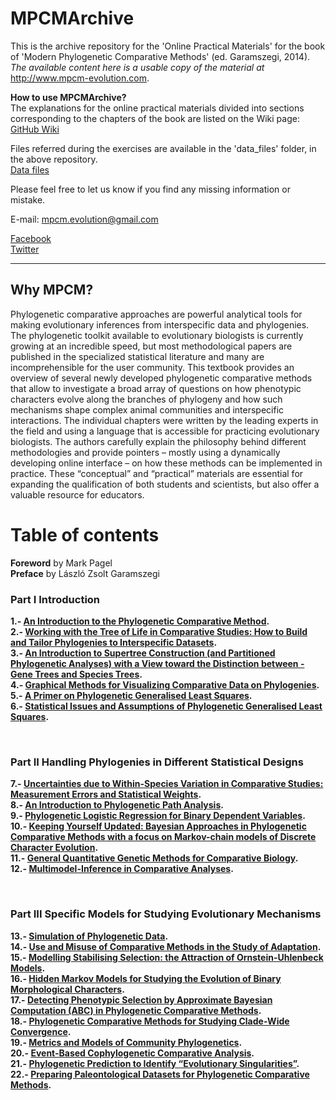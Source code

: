 # MPCMArchive
This is the archive repository for the 'Online Practical Materials' for the book of 'Modern Phylogenetic Comparative Methods' (ed. Garamszegi, 2014). <i>The available content here is a usable copy of the material at</i> http://www.mpcm-evolution.com.

<b>How to use MPCMArchive?</b><br>
The explanations for the online practical materials divided into sections corresponding to the chapters of the book are listed on the Wiki page:<br>
<a href="https://github.com/MPCMEvolution/MPCMArchive/wiki/0.-Overview" target="_blank">GitHub Wiki</a>

Files referred during the exercises are available in the 'data_files' folder, in the above repository.<br>
<a href="https://github.com/MPCMEvolution/MPCMArchive/tree/master/data_files" target="_blank">Data files</a>

Please feel free to let us know if you find any missing information or mistake. 

E-mail: mpcm.evolution@gmail.com

<a href="https://www.facebook.com/mpcm.evolution" target="_blank">Facebook</a><br>
<a href="https://twitter.com/MPCMevol" target="_blank">Twitter</a>

<hr>

## Why MPCM?

Phylogenetic comparative approaches are powerful analytical tools for making evolutionary inferences from interspecific data and phylogenies. The phylogenetic toolkit available to evolutionary biologists is currently growing at an incredible speed, but most methodological papers are published in the specialized statistical literature and many are incomprehensible for the user community. This textbook provides an overview of several newly developed phylogenetic comparative methods that allow to investigate a broad array of questions on how phenotypic characters evolve along the branches of phylogeny and how such mechanisms shape complex animal communities and interspecific interactions. The individual chapters were written by the leading experts in the field and using a language that is accessible for practicing evolutionary biologists. The authors carefully explain the philosophy behind different methodologies and provide pointers – mostly using a dynamically developing online interface – on how these methods can be implemented in practice. These “conceptual” and “practical” materials are essential for expanding the qualification of both students and scientists, but also offer a valuable resource for educators.

# Table of contents

**Foreword** by Mark Pagel<br>
**Preface** by László Zsolt Garamszegi

### Part I Introduction

**1.- [An Introduction to the Phylogenetic Comparative Method](abstracts/01-introduction-phylogenetic-comparative-method.md "1.- An Introduction to the Phylogenetic Comparative Method").**<br>
**2.- [Working with the Tree of Life in Comparative Studies: How to Build and Tailor Phylogenies to Interspecific Datasets](http://www.mpcm-evolution.com/book-sections/part-introduction/2-working-tree-life-comparative-studies-build-tailor-phylogenies-interspecific-datasets "2.- Working with the Tree of Life in Comparative Studies: How to Build and Tailor Phylogenies to Interspecific Datasets").**<br>
**3.- [An Introduction to Supertree Construction (and Partitioned Phylogenetic Analyses) with a View toward the Distinction between - Gene Trees and Species Trees](http://www.mpcm-evolution.com/book-sections/part-introduction/3-introduction-supertree-construction-partitioned-phylogenetic-analyses-view-toward-distinction-gene-trees-species-trees "3.- An Introduction to Supertree Construction (and Partitioned Phylogenetic Analyses) with a View toward the Distinction between – Gene Trees and Species Trees").**<br>
**4.- [Graphical Methods for Visualizing Comparative Data on Phylogenies](http://www.mpcm-evolution.com/book-sections/part-introduction/4-graphical-methods-visualizing-comparative-data-phylogenies "4.-Graphical Methods for Visualizing Comparative Data on Phylogenies").**<br>
**5.- [A Primer on Phylogenetic Generalised Least Squares](http://www.mpcm-evolution.com/book-sections/part-introduction/5-primer-phylogenetic-generalised-least-squares "5.- A Primer on Phylogenetic Generalised Least Squares").**<br>
**6.- [Statistical Issues and Assumptions of Phylogenetic Generalised Least Squares](http://www.mpcm-evolution.com/book-sections/part-introduction/6-statistical-issues-assumptions-phylogenetic-generalised-least-squares "6.- Statistical Issues and Assumptions of Phylogenetic Generalised Least Squares").**<br>

 

### Part II Handling Phylogenies in Different Statistical Designs

**7.- [Uncertainties due to Within-Species Variation in Comparative Studies: Measurement Errors and Statistical Weights](http://www.mpcm-evolution.com/book-sections/part-ii-handling-phylogenies-different-statistical-designs/7-uncertainties-due-within-species-variation-comparative-studies-measurement-errors-statistical-weights "7.- Uncertainties due to Within-Species Variation in Comparative Studies: Measurement Errors and Statistical Weights").**<br>
**8.- [An Introduction to Phylogenetic Path Analysis](http://www.mpcm-evolution.com/book-sections/part-ii-handling-phylogenies-different-statistical-designs/8-introduction-phylogenetic-path-analysis "8.- An Introduction to Phylogenetic Path Analysis").**<br>
**9.- [Phylogenetic Logistic Regression for Binary Dependent Variables](http://www.mpcm-evolution.com/book-sections/part-ii-handling-phylogenies-different-statistical-designs/9-phylogenetic-logistic-regression-binary-dependent-variables "9.- Phylogenetic Logistic Regression for Binary Dependent Variables").**<br>
**10.- [Keeping Yourself Updated: Bayesian Approaches in Phylogenetic Comparative Methods with a focus on Markov-chain models of Discrete Character Evolution](http://www.mpcm-evolution.com/book-sections/part-ii-handling-phylogenies-different-statistical-designs/10-keeping-updated-bayesian-approaches-phylogenetic-comparative-methods-focus-markov-chain-models-discrete-character-evolution "10.- Keeping Yourself Updated: Bayesian Approaches in Phylogenetic Comparative Methods with a focus on Markov-chain models of Discrete Character Evolution").**<br>
**11.- [General Quantitative Genetic Methods for Comparative Biology](http://www.mpcm-evolution.com/book-sections/part-ii-handling-phylogenies-different-statistical-designs/11-general-quantitative-genetic-methods-comparative-biology "11.- General Quantitative Genetic Methods for Comparative Biology").**<br>
**12.- [Multimodel-Inference in Comparative Analyses](http://www.mpcm-evolution.com/book-sections/part-ii-handling-phylogenies-different-statistical-designs/12-multimodel-inference-comparative-analyses "12.- Multimodel-Inference in Comparative Analyses").**<br>

 

### Part III Specific Models for Studying Evolutionary Mechanisms

**13.- [Simulation of Phylogenetic Data](http://www.mpcm-evolution.com/book-sections/part-iii-specific-models-studying-evolutionary-mechanisms/13-simulation-phylogenetic-data "13.- Simulation of Phylogenetic Data").**<br>
**14.- [Use and Misuse of Comparative Methods in the Study of Adaptation](http://www.mpcm-evolution.com/book-sections/part-iii-specific-models-studying-evolutionary-mechanisms/14-use-misuse-comparative-methods-study-adaptation "14.- Use and Misuse of Comparative Methods in the Study of Adaptation").**<br>
**15.- [Modelling Stabilising Selection: the Attraction of Ornstein-Uhlenbeck Models](http://www.mpcm-evolution.com/book-sections/part-iii-specific-models-studying-evolutionary-mechanisms/15-modelling-stabilising-selection-attraction-ornstein-uhlenbeck-models "15.- Modelling Stabilising Selection: the Attraction of Ornstein-Uhlenbeck Models").**<br>
**16.- [Hidden Markov Models for Studying the Evolution of Binary Morphological Characters](http://www.mpcm-evolution.com/book-sections/part-iii-specific-models-studying-evolutionary-mechanisms/16-hidden-markov-models-studying-evolution-binary-morphological-characters "16.- Hidden Markov Models for Studying the Evolution of Binary Morphological Characters").**<br>
**17.- [Detecting Phenotypic Selection by Approximate Bayesian Computation (ABC) in Phylogenetic Comparative Methods](http://www.mpcm-evolution.com/book-sections/part-iii-specific-models-studying-evolutionary-mechanisms/17-detecting-phenotypic-selection-approximate-bayesian-computation-abc-phylogenetic-comparative-methods "17.- Detecting Phenotypic Selection by Approximate Bayesian Computation (ABC) in Phylogenetic Comparative Methods").**<br>
**18.- [Phylogenetic Comparative Methods for Studying Clade-Wide Convergence](http://www.mpcm-evolution.com/book-sections/part-iii-specific-models-studying-evolutionary-mechanisms/18-phylogenetic-comparative-methods-studying-clade-wide-convergence "18.- Phylogenetic Comparative Methods for Studying Clade-Wide Convergence").**<br>
**19.- [Metrics and Models of Community Phylogenetics](http://www.mpcm-evolution.com/book-sections/part-iii-specific-models-studying-evolutionary-mechanisms/19-metrics-models-community-phylogenetics "19.- Metrics and Models of Community Phylogenetics").**<br>
**20.- [Event-Based Cophylogenetic Comparative Analysis](http://www.mpcm-evolution.com/book-sections/part-iii-specific-models-studying-evolutionary-mechanisms/20-event-based-cophylogenetic-comparative-analysis "20.- Event-Based Cophylogenetic Comparative Analysis").**<br>
**21.- [Phylogenetic Prediction to Identify “Evolutionary Singularities”](http://www.mpcm-evolution.com/book-sections/part-iii-specific-models-studying-evolutionary-mechanisms/21-phylogenetic-prediction-identify-evolutionary-singularities "21.- Phylogenetic Prediction to Identify “Evolutionary Singularities”").**<br>
**22.- [Preparing Paleontological Datasets for Phylogenetic Comparative Methods](http://www.mpcm-evolution.com/book-sections/part-iii-specific-models-studying-evolutionary-mechanisms/22-preparing-paleontological-datasets-phylogenetic-comparative-methods "22.- Preparing Paleontological Datasets for Phylogenetic Comparative Methods").**<br>
